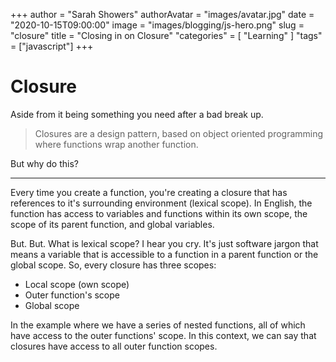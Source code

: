+++
author = "Sarah Showers"
authorAvatar = "images/avatar.jpg"
date = "2020-10-15T09:00:00"
image = "images/blogging/js-hero.png"
slug = "closure"
title = "Closing in on Closure"
"categories" = [
  "Learning"
]
"tags" = ["javascript"]
+++

# Closure

Aside from it being something you need after a bad break up.

> Closures are a design pattern, based on object oriented programming where functions wrap another function. 

But why do this?

---

Every time you create a function, you're creating a closure that has references to it's surrounding environment (lexical scope). In English, the function has access to variables and functions within its own scope, the scope of its parent function, and global variables.

But. But. What is lexical scope? I hear you cry. It's just software jargon that means a variable that is accessible to a function in a parent function or the global scope. So, every closure has three scopes:

* Local scope (own scope)
* Outer function's scope
* Global scope

In the example where we have a series of nested functions, all of which have access to the outer functions' scope. In this context, we can say that closures have access to all outer function scopes.